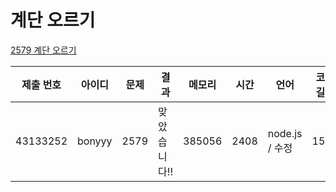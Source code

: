 # 계단 오르기

[2579 계단 오르기](https://www.acmicpc.net/problem/2579)

| 제출 번호 | 아이디 | 문제 | 결과         | 메모리 | 시간 | 언어           | 코드 길이 |
| --------- | ------ | ---- | ------------ | ------ | ---- | -------------- | --------- |
| 43133252  | bonyyy | 2579 | 맞았습니다!! | 385056 | 2408 | node.js / 수정 | 1578      |
